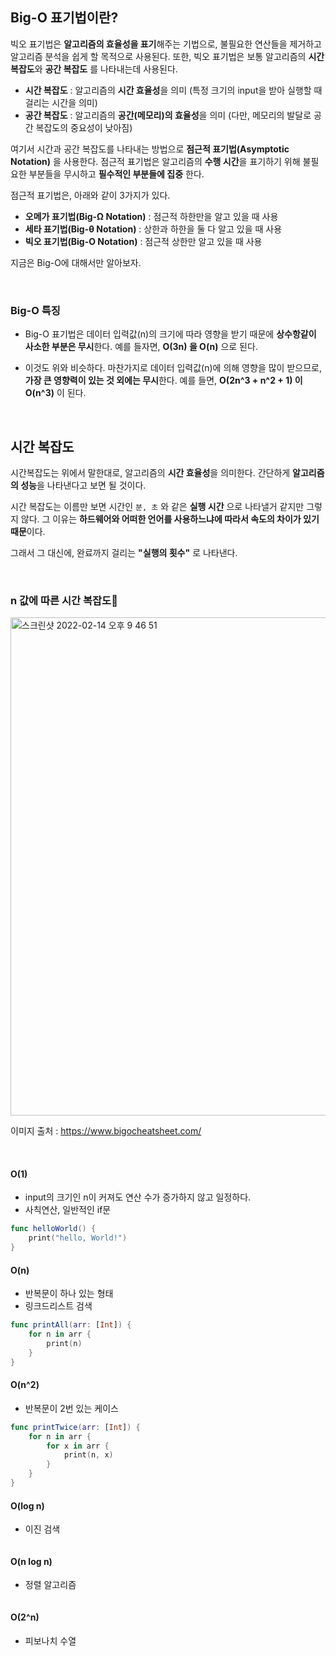 ## Big-O 표기법이란?

빅오 표기법은 **알고리즘의 효율성을 표기**해주는 기법으로, 불필요한 연산들을 제거하고 알고리즘 분석을 쉽게 할 목적으로 사용된다. 또한, 빅오 표기법은 보통 알고리즘의 **시간 복잡도**와 **공간 복잡도** 를 나타내는데 사용된다.

- **시간 복잡도** : 알고리즘의 **시간 효율성**을 의미 (특정 크기의 input을 받아 실행할 때 걸리는 시간을 의미)
- **공간 복잡도** : 알고리즘의 **공간(메모리)의 효율성**을 의미 (다만, 메모리의 발달로 공간 복잡도의 중요성이 낮아짐)

여기서 시간과 공간 복잡도를 나타내는 방법으로 **점근적 표기법(Asymptotic Notation)** 을 사용한다. 점근적 표기법은 알고리즘의 **수행 시간**을 표기하기 위해 불필요한 부분들을 무시하고 **필수적인 부분들에 집중** 한다.

점근적 표기법은, 아래와 같이 3가지가 있다.
- **오메가 표기법(Big-Ω Notation)** : 점근적 하한만을 알고 있을 때 사용 
- **세타 표기법(Big-θ Notation)** : 상한과 하한을 둘 다 알고 있을 때 사용
- **빅오 표기법(Big-O Notation)** : 점근적 상한만 알고 있을 때 사용

지금은 Big-O에 대해서만 알아보자.

<br>

### Big-O 특징

- Big-O 표기법은 데이터 입력값(n)의 크기에 따라 영향을 받기 때문에 **상수항같이 사소한 부분은 무시**한다. 예를 들자면, **O(3n) 을 O(n)** 으로 된다.

-  이것도 위와 비슷하다. 마찬가지로 데이터 입력값(n)에 의해 영향을 많이 받으므로, **가장 큰 영향력이 있는 것 외에는 무시**한다. 예를 들면, **O(2n^3 + n^2 + 1) 이 O(n^3)** 이 된다.

<br>

## 시간 복잡도

시간복잡도는 위에서 말한대로, 알고리즘의 **시간 효율성**을 의미한다. 간단하게 **알고리즘의 성능**을 나타낸다고 보면 될 것이다.

시간 복잡도는 이름만 보면 시간인 `분, 초` 와 같은 **실행 시간** 으로 나타낼거 같지만 그렇지 않다. 그 이유는 **하드웨어와 어떠한 언어를 사용하느냐에 따라서 속도의 차이가 있기 때문**이다. 

그래서 그 대신에, 완료까지 걸리는 **"실행의 횟수"** 로 나타낸다.

<br>

### n 값에 따른 시간 복잡도

<img width="797" alt="스크린샷 2022-02-14 오후 9 46 51" src="https://user-images.githubusercontent.com/59376200/153866863-11a19495-0cc0-49a5-89fa-f46129ea77a9.png">

이미지 출처 : https://www.bigocheatsheet.com/

<br>

#### **O(1)**
- input의 크기인 n이 커져도 연산 수가 증가하지 않고 일정하다.
- 사칙연산, 일반적인 if문

```swift
func helloWorld() {
    print("hello, World!")
}
```

#### **O(n)**
- 반복문이 하나 있는 형태
- 링크드리스트 검색

```swift
func printAll(arr: [Int]) {
    for n in arr {
        print(n)
    }
}
```

#### **O(n^2)**
- 반복문이 2번 있는 케이스

```swift
func printTwice(arr: [Int]) {
    for n in arr {
        for x in arr {
            print(n, x)
        }
    }
}
```

#### **O(log n)**
- 이진 검색
```swift

```

#### **O(n log n)**
- 정렬 알고리즘
```swift

```

#### **O(2^n)**
- 피보나치 수열
```swift

```

<br>



<!-- 
# 추가할것들

- 각 복잡도마다 아이패드로 그려서 그래프 표시 (너무 커지는데.. 어케 줄여보자..)
- log 관련 2개랑 2^n에 피보나치 수열 공부해서 이해
- log 관련 2개랑 2^n에 피보나치 수열 코드로 예시 작성

 -->